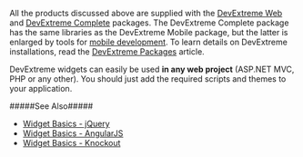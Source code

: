 All the products discussed above are supplied with the [DevExtreme Web](/concepts/Common/07%20DevExtreme%20Packages/20%20DevExtreme%20Web.md '/Documentation/Guide/Common/DevExtreme_Packages/#DevExtreme_Web') and [DevExtreme Complete](/concepts/Common/07%20DevExtreme%20Packages/30%20DevExtreme%20Complete.md '/Documentation/Guide/Common/DevExtreme_Packages/#DevExtreme_Complete') packages. The DevExtreme Complete package has the same libraries as the DevExtreme Mobile package, but the latter is enlarged by tools for [mobile development](/concepts/Common/05%20Introduction%20to%20DevExtreme/10%20Mobile%20Development '/Documentation/Guide/Common/Introduction_to_DevExtreme/#Mobile_Development'). To learn details on DevExtreme installations, read the [DevExtreme Packages](/Documentation/Guide/Common/DevExtreme_Packages/#DevExtreme_Packages) article.

DevExtreme widgets can easily be used **in any web project** (ASP.NET MVC, PHP or any other). You should just add the required scripts and themes to your application. 

#####See Also#####
- [Widget Basics - jQuery](/concepts/20%20Data%20Visualization/05%20Basics/10%20Widget%20Basics%20-%20jQuery '/Documentation/Guide/Data_Visualization/Basics/Widget_Basics_-_jQuery/')
- [Widget Basics - AngularJS](/concepts/20%20Data%20Visualization/05%20Basics/20%20Widget%20Basics%20-%20AngularJS '/Documentation/Guide/Data_Visualization/Basics/Widget_Basics_-_AngularJS/')
- [Widget Basics - Knockout](/concepts/20%20Data%20Visualization/05%20Basics/30%20Widget%20Basics%20-%20Knockout '/Documentation/Guide/Data_Visualization/Basics/Widget_Basics_-_Knockout/')
